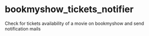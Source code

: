 # bookmyshow_tickets_notifier
Check for tickets availability of a movie on bookmyshow and send notification mails 
